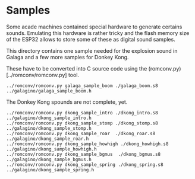 # Samples

Some acade machines contained special hardware to generate certains
sounds. Emulating this hardware is rather tricky and the flash
memory size of the ESP32 allows to store some of these as
digital sound samples.

This directory contains one sample needed for the explosion sound
in Galaga and a few more samples for Donkey Kong.

These have to be converted into C source code using the
(romconv.py)[../romconv/romconv.py] tool.

```
../romconv/romconv.py galaga_sample_boom ./galaga_boom.s8 ../galagino/galaga_sample_boom.h
```

The Donkey Kong spounds are not complete, yet. 
```
../romconv/romconv.py dkong_sample_intro ./dkong_intro.s8 ../galagino/dkong_sample_intro.h
../romconv/romconv.py dkong_sample_stomp ./dkong_stomp.s8 ../galagino/dkong_sample_stomp.h
../romconv/romconv.py dkong_sample_roar  ./dkong_roar.s8 ../galagino/dkong_sample_roar.h
../romconv/romconv.py dkong_sample_howhigh ./dkong_howhigh.s8 ../galagino/dkong_sample_howhigh.h
../romconv/romconv.py dkong_sample_bgmus  ./dkong_bgmus.s8 ../galagino/dkong_sample_bgmus.h
../romconv/romconv.py dkong_sample_spring ./dkong_spring.s8 ../galagino/dkong_sample_spring.h
```
